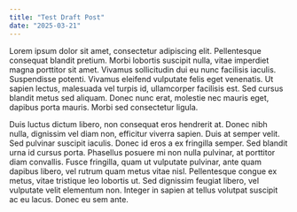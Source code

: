```yaml
---
title: "Test Draft Post"
date: "2025-03-21"
---
```


Lorem ipsum dolor sit amet, consectetur adipiscing elit. Pellentesque consequat blandit pretium. Morbi lobortis suscipit nulla, vitae imperdiet magna porttitor sit amet. Vivamus sollicitudin dui eu nunc facilisis iaculis. Suspendisse potenti. Vivamus eleifend vulputate felis eget venenatis. Ut sapien lectus, malesuada vel turpis id, ullamcorper facilisis est. Sed cursus blandit metus sed aliquam. Donec nunc erat, molestie nec mauris eget, dapibus porta mauris. Morbi sed consectetur ligula.

Duis luctus dictum libero, non consequat eros hendrerit at. Donec nibh nulla, dignissim vel diam non, efficitur viverra sapien. Duis at semper velit. Sed pulvinar suscipit iaculis. Donec id eros a ex fringilla semper. Sed blandit urna id cursus porta. Phasellus posuere mi non nulla pulvinar, at porttitor diam convallis. Fusce fringilla, quam ut vulputate pulvinar, ante quam dapibus libero, vel rutrum quam metus vitae nisl. Pellentesque congue ex metus, vitae tristique leo lobortis ut. Sed dignissim feugiat libero, vel vulputate velit elementum non. Integer in sapien at tellus volutpat suscipit ac eu lacus. Donec eu sem ante.
